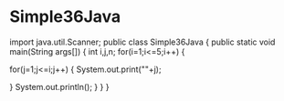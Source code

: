 # Simple36Java
 import java.util.Scanner;
public class Simple36Java
{
public static void main(String args[])
{
int i,j,n;
for(i=1;i<=5;i++)
{
 
for(j=1;j<=i;j++)
{
   System.out.print(""+j);
   
}
   System.out.println();
}
}
}
